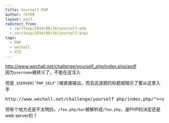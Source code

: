 ```yaml
---
title: Yourself PHP
author: rk700
layout: post
redirect_from:
  - /writeup/2014/06/16/yourself-php
  - /writeup/2014/06/16/yourself-php/
tags:
  - PHP
  - wechall
  - XSS
---
```

<http://www.wechall.net/challenge/yourself_php/index.php/asdf>  
因为`username`被转义了，不能在这注入

但是`_$SERVER['PHP_SELF']`被直接输出，而且这道题的标题就暗示了要从这里入手  
<pre>http://www.wechall.net/challenge/yourself_php/index.php/&#x22;&#x3E;&#x3C;script&#x3E;alert(1);&#x3C;/script&#x3E;</pre>

但有个地方还是不太明白，`/foo.php/bar`被解析成`/foo.php`，是PHP的决定还是web server的？
